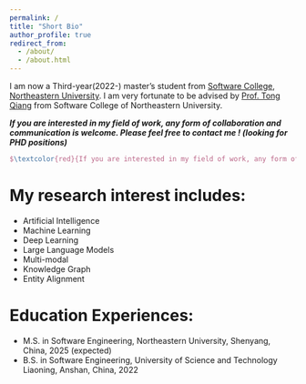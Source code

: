 ```yaml
---
permalink: /
title: "Short Bio"
author_profile: true
redirect_from: 
  - /about/
  - /about.html
---
```


I am now a Third-year(2022-) master’s student from [Software College](http://sc.neu.edu.cn/english/mainm.htm), [Northeastern University](https://www.neu.edu.cn/). I am very fortunate to be advised by [Prof. Tong Qiang](http://faculty.neu.edu.cn/tongq/en/index.htm) from Software College of Northeastern University. 

***If you are interested in my field of work, any form of collaboration and communication is welcome. Please feel free to contact me ! (looking for PHD positions)*** 

```latex
$\textcolor{red}{If you are interested in my field of work, any form of collaboration and communication is welcome. Please feel free to contact me ! (looking for PHD positions)} $
```

# My research interest includes:

- Artificial Intelligence
- Machine Learning
- Deep Learning
- Large Language Models
- Multi-modal
- Knowledge Graph
- Entity Alignment

# Education Experiences:

- M.S. in Software Engineering, Northeastern University, Shenyang, China, 2025 (expected)
- B.S. in Software Engineering, University of Science and Technology Liaoning, Anshan, China, 2022